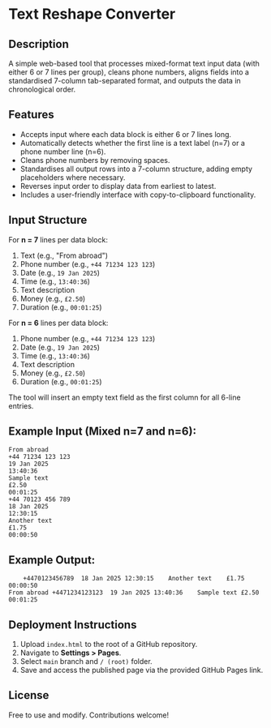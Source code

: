 # Text Reshape Converter

## Description

A simple web-based tool that processes mixed-format text input data (with either 6 or 7 lines per group), cleans phone numbers, aligns fields into a standardised 7-column tab-separated format, and outputs the data in chronological order.

## Features

- Accepts input where each data block is either 6 or 7 lines long.
- Automatically detects whether the first line is a text label (n=7) or a phone number line (n=6).
- Cleans phone numbers by removing spaces.
- Standardises all output rows into a 7-column structure, adding empty placeholders where necessary.
- Reverses input order to display data from earliest to latest.
- Includes a user-friendly interface with copy-to-clipboard functionality.

## Input Structure

For **n = 7** lines per data block:

1. Text (e.g., "From abroad")
2. Phone number (e.g., `+44 71234 123 123`)
3. Date (e.g., `19 Jan 2025`)
4. Time (e.g., `13:40:36`)
5. Text description
6. Money (e.g., `£2.50`)
7. Duration (e.g., `00:01:25`)

For **n = 6** lines per data block:

1. Phone number (e.g., `+44 71234 123 123`)
2. Date (e.g., `19 Jan 2025`)
3. Time (e.g., `13:40:36`)
4. Text description
5. Money (e.g., `£2.50`)
6. Duration (e.g., `00:01:25`)

The tool will insert an empty text field as the first column for all 6-line entries.

## Example Input (Mixed n=7 and n=6):

```
From abroad
+44 71234 123 123
19 Jan 2025
13:40:36
Sample text
£2.50
00:01:25
+44 70123 456 789
18 Jan 2025
12:30:15
Another text
£1.75
00:00:50
```

## Example Output:

```
	+4470123456789	18 Jan 2025	12:30:15	Another text	£1.75	00:00:50
From abroad	+4471234123123	19 Jan 2025	13:40:36	Sample text	£2.50	00:01:25
```

## Deployment Instructions

1. Upload `index.html` to the root of a GitHub repository.
2. Navigate to **Settings > Pages**.
3. Select `main` branch and `/ (root)` folder.
4. Save and access the published page via the provided GitHub Pages link.

## License

Free to use and modify. Contributions welcome!

